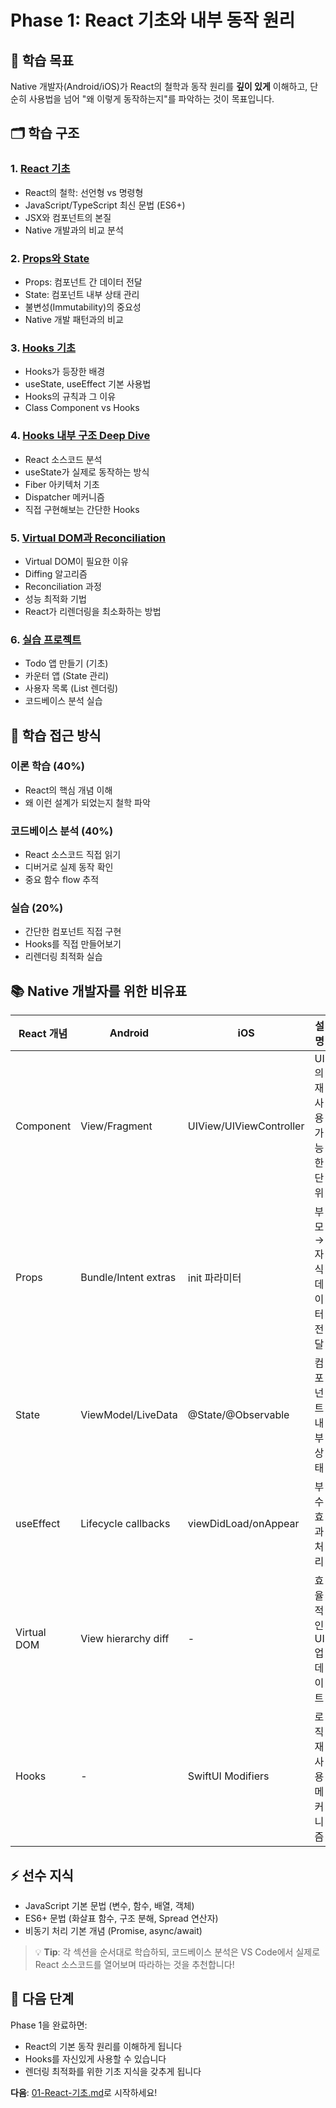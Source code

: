 # Phase 1: React 기초와 내부 동작 원리

## 📌 학습 목표

Native 개발자(Android/iOS)가 React의 철학과 동작 원리를 **깊이 있게** 이해하고, 단순히 사용법을 넘어 "왜 이렇게 동작하는지"를 파악하는 것이 목표입니다.

## 🗂️ 학습 구조

### 1. [React 기초](./01-React-기초.md)

- React의 철학: 선언형 vs 명령형
- JavaScript/TypeScript 최신 문법 (ES6+)
- JSX와 컴포넌트의 본질
- Native 개발과의 비교 분석

### 2. [Props와 State](./02-Props-State.md)

- Props: 컴포넌트 간 데이터 전달
- State: 컴포넌트 내부 상태 관리
- 불변성(Immutability)의 중요성
- Native 개발 패턴과의 비교

### 3. [Hooks 기초](./03-Hooks-기초.md)

- Hooks가 등장한 배경
- useState, useEffect 기본 사용법
- Hooks의 규칙과 그 이유
- Class Component vs Hooks

### 4. [Hooks 내부 구조 Deep Dive](./04-Hooks-내부구조.md)

- React 소스코드 분석
- useState가 실제로 동작하는 방식
- Fiber 아키텍처 기초
- Dispatcher 메커니즘
- 직접 구현해보는 간단한 Hooks

### 5. [Virtual DOM과 Reconciliation](./05-Virtual-DOM-Reconciliation.md)

- Virtual DOM이 필요한 이유
- Diffing 알고리즘
- Reconciliation 과정
- 성능 최적화 기법
- React가 리렌더링을 최소화하는 방법

### 6. [실습 프로젝트](./06-실습-프로젝트.md)

- Todo 앱 만들기 (기초)
- 카운터 앱 (State 관리)
- 사용자 목록 (List 렌더링)
- 코드베이스 분석 실습

## 🎯 학습 접근 방식

### 이론 학습 (40%)

- React의 핵심 개념 이해
- 왜 이런 설계가 되었는지 철학 파악

### 코드베이스 분석 (40%)

- React 소스코드 직접 읽기
- 디버거로 실제 동작 확인
- 중요 함수 flow 추적

### 실습 (20%)

- 간단한 컴포넌트 직접 구현
- Hooks를 직접 만들어보기
- 리렌더링 최적화 실습

## 📚 Native 개발자를 위한 비유표

| React 개념  | Android              | iOS                     | 설명                    |
| ----------- | -------------------- | ----------------------- | ----------------------- |
| Component   | View/Fragment        | UIView/UIViewController | UI의 재사용 가능한 단위 |
| Props       | Bundle/Intent extras | init 파라미터           | 부모→자식 데이터 전달   |
| State       | ViewModel/LiveData   | @State/@Observable      | 컴포넌트 내부 상태      |
| useEffect   | Lifecycle callbacks  | viewDidLoad/onAppear    | 부수 효과 처리          |
| Virtual DOM | View hierarchy diff  | -                       | 효율적인 UI 업데이트    |
| Hooks       | -                    | SwiftUI Modifiers       | 로직 재사용 메커니즘    |

## ⚡ 선수 지식

- JavaScript 기본 문법 (변수, 함수, 배열, 객체)
- ES6+ 문법 (화살표 함수, 구조 분해, Spread 연산자)
- 비동기 처리 기본 개념 (Promise, async/await)

> 💡 **Tip**: 각 섹션을 순서대로 학습하되, 코드베이스 분석은 VS Code에서 실제로 React 소스코드를 열어보며 따라하는 것을 추천합니다!

## 🔗 다음 단계

Phase 1을 완료하면:

- React의 기본 동작 원리를 이해하게 됩니다
- Hooks를 자신있게 사용할 수 있습니다
- 렌더링 최적화를 위한 기초 지식을 갖추게 됩니다

**다음**: [01-React-기초.md](./01-React-기초.md)로 시작하세요!

